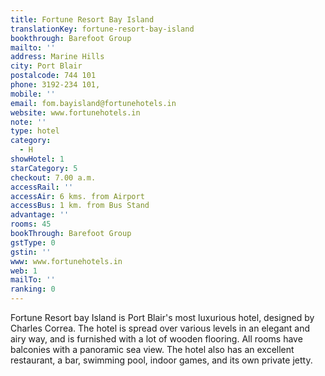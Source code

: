 ```yaml
---
title: Fortune Resort Bay Island
translationKey: fortune-resort-bay-island
bookthrough: Barefoot Group
mailto: ''
address: Marine Hills
city: Port Blair
postalcode: 744 101
phone: 3192-234 101,
mobile: ''
email: fom.bayisland@fortunehotels.in
website: www.fortunehotels.in
note: ''
type: hotel
category:
  - H
showHotel: 1
starCategory: 5
checkout: 7.00 a.m.
accessRail: ''
accessAir: 6 kms. from Airport
accessBus: 1 km. from Bus Stand
advantage: ''
rooms: 45
bookThrough: Barefoot Group
gstType: 0
gstin: ''
www: www.fortunehotels.in
web: 1
mailTo: ''
ranking: 0
---
```







Fortune Resort bay Island is Port Blair's most luxurious hotel, designed by Charles Correa.     The hotel is spread over various levels in an elegant and airy way, and is furnished with a lot of wooden flooring. All rooms have balconies with a panoramic sea view.     The hotel also has an excellent restaurant, a bar, swimming pool, indoor games, and its own private jetty.